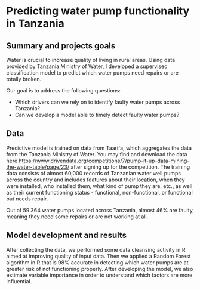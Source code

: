 # Predicting water pump functionality in Tanzania

## Summary and projects goals
Water is crucial to increase quality of living in rural areas. Using data provided by Tanzania Ministry of Water, I developed a supervised classification model to predict which water pumps need repairs or are totally broken.

Our goal is to address the following questions:
- Which drivers can we rely on to identify faulty water pumps across Tanzania?
- Can we develop a model able to timely detect faulty water pumps?

## Data
Predictive model is trained on data from Taarifa, which aggregates the data from the Tanzania Ministry of Water. You may find and download the data here https://www.drivendata.org/competitions/7/pump-it-up-data-mining-the-water-table/page/23/ after signing up for the competition. The training data consists of almost 60,000 records of Tanzanian water well pumps across the country and includes features about their location, when they were installed, who installed them, what kind of pump they are, etc., as well as their current functioning status - functional, non-functional, or functional but needs repair.

Out of 59.364 water pumps located across Tanzania, almost 46% are faulty, meaning they need some repairs or are not working at all.

## Model development and results
After collecting the data, we performed some data cleansing activity in R aimed at improving quality of input data. Then we applied a Random Forest algorithm in R that is 98% accurate in detecting which water pumps are at greater risk of not functioning properly. After developing the model, we also estimate variable importance in order to understand which factors are more influential.
